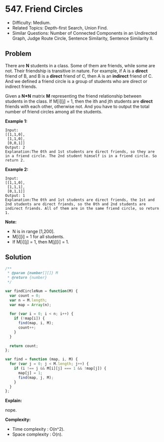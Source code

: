 # 547. Friend Circles

- Difficulty: Medium.
- Related Topics: Depth-first Search, Union Find.
- Similar Questions: Number of Connected Components in an Undirected Graph, Judge Route Circle, Sentence Similarity, Sentence Similarity II.

## Problem

There are **N** students in a class. Some of them are friends, while some are not. Their friendship is transitive in nature. For example, if A is a **direct** friend of B, and B is a **direct** friend of C, then A is an **indirect** friend of C. And we defined a friend circle is a group of students who are direct or indirect friends.

Given a **N*N** matrix **M** representing the friend relationship between students in the class. If M[i][j] = 1, then the ith and jth students are **direct** friends with each other, otherwise not. And you have to output the total number of friend circles among all the students.

**Example 1:**
```
Input: 
[[1,1,0],
 [1,1,0],
 [0,0,1]]
Output: 2
Explanation:The 0th and 1st students are direct friends, so they are in a friend circle. The 2nd student himself is in a friend circle. So return 2.
```

**Example 2:**
```
Input: 
[[1,1,0],
 [1,1,1],
 [0,1,1]]
Output: 1
Explanation:The 0th and 1st students are direct friends, the 1st and 2nd students are direct friends, so the 0th and 2nd students are indirect friends. All of them are in the same friend circle, so return 1.
```

**Note:**

- N is in range [1,200].
- M[i][i] = 1 for all students.
- If M[i][j] = 1, then M[j][i] = 1.

## Solution

```javascript
/**
 * @param {number[][]} M
 * @return {number}
 */

var findCircleNum = function(M) {
  var count = 0;
  var n = M.length;
  var map = Array(n);
  
  for (var i = 0; i < n; i++) {
    if (!map[i]) {
      find(map, i, M);
      count++;
    }
  }
  
  return count;
};

var find = function (map, i, M) {
  for (var j = 0; j < M.length; j++) {
    if (i !== j && M[i][j] === 1 && !map[j]) {
      map[j] = 1;
      find(map, j, M);
    }
  }
};
```

**Explain:**

nope.

**Complexity:**

* Time complexity : O(n^2).
* Space complexity : O(n).
